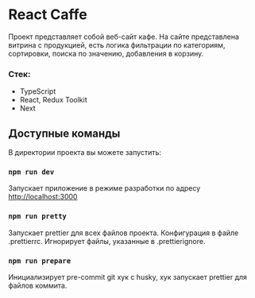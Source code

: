 # React Caffe

Проект представляет собой веб-сайт кафе. На сайте представлена витрина с продукцией, есть логика фильтрации по категориям, сортировки, поиска по значению, добавления в корзину.<br/>

### Стек:
* TypeScript
* React, Redux Toolkit
* Next

## Доступные команды

В директории проекта вы можете запустить:

### `npm run dev`

Запускает приложение в режиме разработки по адресу [http://localhost:3000](http://localhost:3000)

### `npm run pretty`
Запускает prettier для всех файлов проекта. Конфигурация в файле .prettierrc. Игнорирует файлы, указанные в .prettierignore. 

### `npm run prepare`
Инициализирует pre-commit git хук c husky, хук  запускает prettier для файлов коммита.
